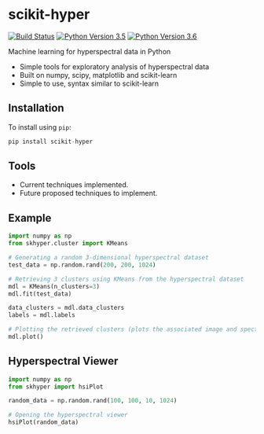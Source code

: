 # scikit-hyper
[![Build Status](https://travis-ci.com/priyankshah7/scikit-hyper.svg?token=xX99xZvXU9jWErT5D1zh&branch=master)](https://travis-ci.com/priyankshah7/scikit-hyper)
[![Python Version 3.5](https://img.shields.io/badge/Python-3.5-blue.svg)](https://www.python.org/downloads/)
[![Python Version 3.6](https://img.shields.io/badge/Python-3.6-blue.svg)](https://www.python.org/downloads/)

Machine learning for hyperspectral data in Python

+ Simple tools for exploratory analysis of hyperspectral data
+ Built on numpy, scipy, matplotlib and scikit-learn
+ Simple to use, syntax similar to scikit-learn

## Installation
To install using `pip`:
```python
pip install scikit-hyper
```

## Tools

+ Current techniques implemented.
+ Future proposed techniques to implement.

## Example
```python
import numpy as np
from skhyper.cluster import KMeans

# Generating a random 3-dimensional hyperspectral dataset
test_data = np.random.rand(200, 200, 1024)

# Retrieving 3 clusters using KMeans from the hyperspectral dataset
mdl = KMeans(n_clusters=3)
mdl.fit(test_data)

data_clusters = mdl.data_clusters
labels = mdl.labels

# Plotting the retrieved clusters (plots the associated image and spectrum of each cluster)
mdl.plot()
```

## Hyperspectral Viewer
```python
import numpy as np
from skhyper import hsiPlot

random_data = np.random.rand(100, 100, 10, 1024)

# Opening the hyperspectral viewer
hsiPlot(random_data)
```
